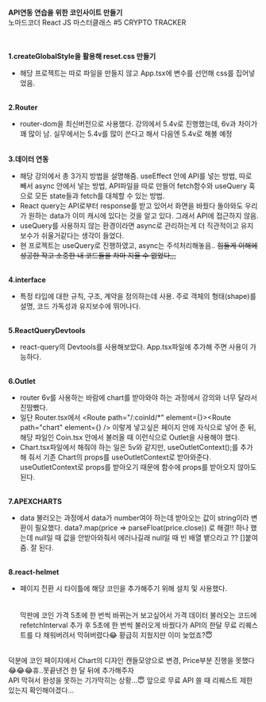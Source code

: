 **API연동 연습을 위한 코인사이트 만들기**
<br />
노마드코더 React JS 마스터클래스 #5 CRYPTO TRACKER
<br /><br /><br />

**1.createGlobalStyle을 활용해 reset.css 만들기**
<br />
- 해당 프로젝트는 따로 파일을 만들지 않고 App.tsx에 변수를 선언해 css를 집어넣었음.
<br /><br />

**2.Router**
<br /> 
- router-dom을 최신버전으로 사용했다. 강의에서 5.4v로 진행했는데, 6v과 차이가 꽤 많이 남. 실무에서는 5.4v를 많이 쓴다고 해서 다음엔 5.4v로 해볼 예정
<br /><br />

**3.데이터 연동**
<br />
- 해당 강의에서 총 3가지 방법을 설명해줌. useEffect 안에 API를 넣는 방법, 따로 빼서 async 안에서 넣는 방법, API파일을 따로 만들어 fetch함수와 useQuery 훅으로 모든 state들과 fetch를 대체할 수 있는 방법.
- React query는 API로부터 response를 받고 있어서 화면을 바꿨다 돌아와도 우리가 원하는 data가 이미 캐시에 있다는 것을 알고 있다. 그래서 API에 접근하지 않음.
- useQuery를 사용하지 않는 환경이라면 async로 관리하는게 더 직관적이고 유지보수가 쉬울거같다는 생각이 들었다.
- 현 프로젝트는 useQuery로 진행하였고, async는 주석처리해놓음.. ~~힘들게 이해에 성공한 작고 소중한 내 코드들을 차마 지울 수 없었다,,,~~
<br /><br />

**4.interface**
<br />
- 특정 타입에 대한 규칙, 구조, 계약을 정의하는데 사용. 주로 객체의 형태(shape)를 설명, 코드 가독성과 유지보수에 뛰어나다.
<br /><br />

**5.ReactQueryDevtools**
<br />
- react-query의 Devtools를 사용해보았다. App.tsx파일에 추가해 주면 사용이 가능하다.
<br /><br />

**6.Outlet**
<br />
- router 6v를 사용하는 바람에 chart를 받아와야 하는 과정에서 강의와 너무 달라서 진땀뺐다.
- 일단 Router.tsx에서 <Route path="/:coinId/*" element={<Coin />}><Route path="chart" element={<Chart />} /></Route> 이렇게 넣고싶은 페이지 안에 자식으로 넣어 준 뒤, 해당 파일인 Coin.tsx 안에서 불러올 때 <Outlet context={coinId} />이런식으로 Outlet을 사용해야 했다.
- Chart.tsx파일에서 해줘야 하는 일은 5v와 같지만, useOutletContext();를 추가해 줘서 기존 Chart의 props를 useOutletContext로 받아와준다. useOutletContext로 props를 받아오기 때문에 함수에 props를 받아오지 않아도 된다.
<br /><br />

**7.APEXCHARTS**
<br />
- data 불러오는 과정에서 data가 number여야 하는데 받아오는 값이 string이라 변환이 필요했다. data?.map(price => parseFloat(price.close)) 로 해결!! 하나 했는데 null일 때 값을 안받아와줘서 에러나길래 null일 때 빈 배열 뱉으라고 ?? []붙여줌. 잘 된다.
<br /><br />

**8.react-helmet**
<br />
- 페이지 전환 시 타이틀에 해당 코인을 추가해주기 위해 설치 및 사용했다.
<br /><br /><br />
막판에 코인 가격 5초에 한 번씩 바뀌는거 보고싶어서 가격 데이터 불러오는 코드에 refetchInterval 추가 후 5초에 한 번씩 불러오게 바꿨다가 API의 한달 무료 리퀘스트를 다 채워버려서 막혀버렸다😂 황급히 지웠지만 이미 늦었죠?😇
<br />
덕분에 코인 페이지에서 Chart의 디자인 캔들모양으로 변경, Price부분 진행을 못했다😂😂😂휴..못끝낸건 한 달 뒤에 추가해주자
<br />
API 막혀서 완성을 못하는 기가막히는 상황...😇 앞으로 무료 API 쓸 때 리퀘스트 제한 있는지 확인해야겠다...
<br />
